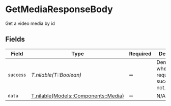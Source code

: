 # GetMediaResponseBody

Get a video media by id


## Fields

| Field                                                                | Type                                                                 | Required                                                             | Description                                                          | Example                                                              |
| -------------------------------------------------------------------- | -------------------------------------------------------------------- | -------------------------------------------------------------------- | -------------------------------------------------------------------- | -------------------------------------------------------------------- |
| `success`                                                            | *T.nilable(T::Boolean)*                                              | :heavy_minus_sign:                                                   | Demonstrates whether the request is successful or not.               | true                                                                 |
| `data`                                                               | [T.nilable(Models::Components::Media)](../../models/shared/media.md) | :heavy_minus_sign:                                                   | N/A                                                                  |                                                                      |